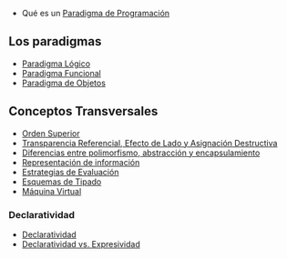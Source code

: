 -   Qué es un [Paradigma de Programación](paradigma-de-programacion.md)

Los paradigmas
--------------

-   [Paradigma Lógico](paradigma-logico.md)
-   [Paradigma Funcional](paradigma-funcional.md)
-   [Paradigma de Objetos](paradigma-de-objetos.md)

Conceptos Transversales
-----------------------

-   [Orden Superior](orden-superior.md)
-   [Transparencia Referencial, Efecto de Lado y Asignación Destructiva](transparencia-referencial--efecto-de-lado-y-asignacion-destructiva.md)
-   [Diferencias entre polimorfismo, abstracción y encapsulamiento](diferencias-entre-polimorfismo--abstraccion-y-encapsulamiento.md)
-   [Representación de información](representacion-de-informacion.md)
-   [Estrategias de Evaluación](estrategias-de-evaluacion.md)
-   [Esquemas de Tipado](esquemas-de-tipado.md)
-   [Máquina Virtual](maquina-virtual.md)

### Declaratividad

-   [Declaratividad](declaratividad.md)
-   [Declaratividad vs. Expresividad](declaratividad-vs--expresividad.md)

